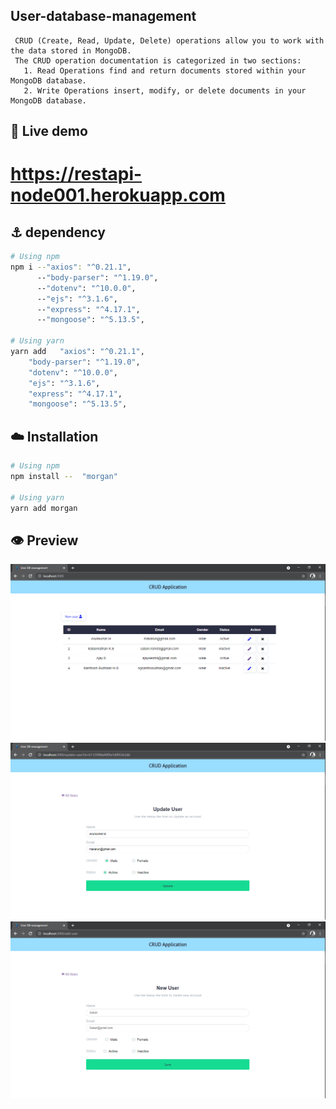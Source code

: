 ##  User-database-management
     CRUD (Create, Read, Update, Delete) operations allow you to work with the data stored in MongoDB. 
     The CRUD operation documentation is categorized in two sections: 
       1. Read Operations find and return documents stored within your MongoDB database. 
       2. Write Operations insert, modify, or delete documents in your MongoDB database.
       
## 🔗 Live demo
   #  https://restapi-node001.herokuapp.com

## ⚓   dependency 
```sh
# Using npm
npm i --"axios": "^0.21.1",
      --"body-parser": "^1.19.0",
      --"dotenv": "^10.0.0",
      --"ejs": "^3.1.6",
      --"express": "^4.17.1",
      --"mongoose": "^5.13.5",
 
# Using yarn
yarn add   "axios": "^0.21.1",
    "body-parser": "^1.19.0",
    "dotenv": "^10.0.0",
    "ejs": "^3.1.6",
    "express": "^4.17.1",
    "mongoose": "^5.13.5",
 ```                 
## :cloud: Installation

```sh
# Using npm
npm install --  "morgan"

# Using yarn
yarn add morgan
```  
## :eye: Preview

<img src="demo_img/Screenshot (121).png">
<img src="demo_img/Screenshot (122).png">
<img src="demo_img/Screenshot (123).png">
    
